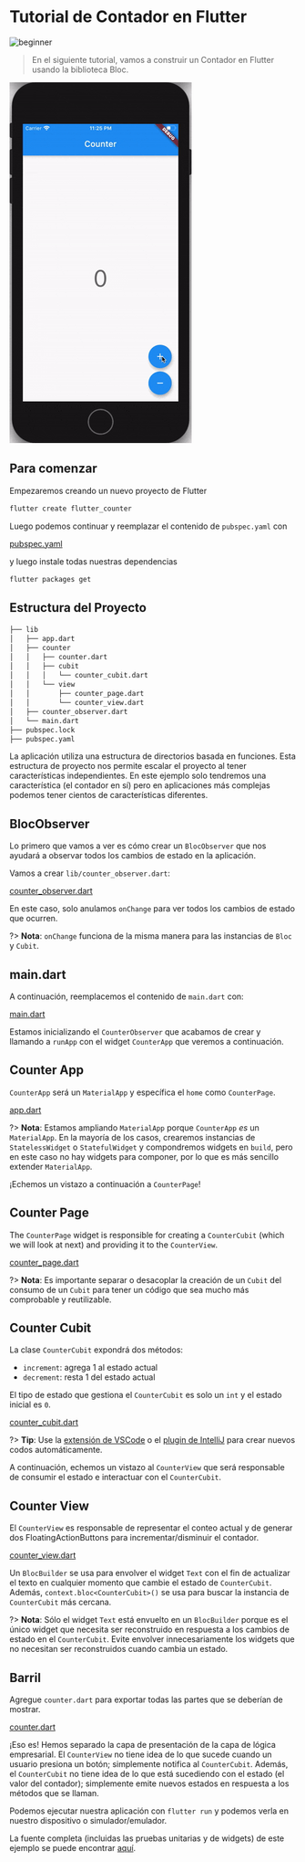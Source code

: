 # Tutorial de Contador en Flutter

![beginner](https://img.shields.io/badge/nivel-princiante-green.svg)

> En el siguiente tutorial, vamos a construir un Contador en Flutter usando la biblioteca Bloc.

![demo](../assets/gifs/flutter_counter.gif)

## Para comenzar

Empezaremos creando un nuevo proyecto de Flutter

```sh
flutter create flutter_counter
```

Luego podemos continuar y reemplazar el contenido de `pubspec.yaml` con

[pubspec.yaml](https://raw.githubusercontent.com/felangel/bloc/master/examples/flutter_counter/pubspec.yaml ':include')

y luego instale todas nuestras dependencias

```sh
flutter packages get
```
## Estructura del Proyecto

```
├── lib
│   ├── app.dart
│   ├── counter
│   │   ├── counter.dart
│   │   ├── cubit
│   │   │   └── counter_cubit.dart
│   │   └── view
│   │       ├── counter_page.dart
│   │       └── counter_view.dart
│   ├── counter_observer.dart
│   └── main.dart
├── pubspec.lock
├── pubspec.yaml
```

La aplicación utiliza una estructura de directorios basada en funciones. Esta estructura de proyecto nos permite escalar el proyecto al tener características independientes. En este ejemplo solo tendremos una característica (el contador en sí) pero en aplicaciones más complejas podemos tener cientos de características diferentes.

## BlocObserver

Lo primero que vamos a ver es cómo crear un `BlocObserver` que nos ayudará a observar todos los cambios de estado en la aplicación.

Vamos a crear `lib/counter_observer.dart`:

[counter_observer.dart](https://raw.githubusercontent.com/felangel/bloc/master/examples/flutter_counter/lib/counter_observer.dart ':include')

En este caso, solo anulamos `onChange` para ver todos los cambios de estado que ocurren.

?> **Nota**: `onChange` funciona de la misma manera para las instancias de `Bloc` y `Cubit`.

## main.dart

A continuación, reemplacemos el contenido de `main.dart` con:

[main.dart](https://raw.githubusercontent.com/felangel/bloc/master/examples/flutter_counter/lib/main.dart ':include')

Estamos inicializando el `CounterObserver` que acabamos de crear y llamando a `runApp` con el widget `CounterApp` que veremos a continuación.

## Counter App

`CounterApp` será un `MaterialApp` y específica el `home` como `CounterPage`.

[app.dart](https://raw.githubusercontent.com/felangel/bloc/master/examples/flutter_counter/lib/app.dart ':include')

?> **Nota**: Estamos ampliando `MaterialApp` porque `CounterApp` _es_ un `MaterialApp`. En la mayoría de los casos, crearemos instancias de `StatelessWidget` o `StatefulWidget` y compondremos widgets en `build`, pero en este caso no hay widgets para componer, por lo que es más sencillo extender `MaterialApp`.

¡Echemos un vistazo a continuación a `CounterPage`!

## Counter Page

The `CounterPage` widget is responsible for creating a `CounterCubit` (which we will look at next) and providing it to the `CounterView`.

[counter_page.dart](https://raw.githubusercontent.com/felangel/bloc/master/examples/flutter_counter/lib/counter/view/counter_page.dart ':include')

?> **Nota**: Es importante separar o desacoplar la creación de un `Cubit` del consumo de un `Cubit` para tener un código que sea mucho más comprobable y reutilizable.

## Counter Cubit

La clase `CounterCubit` expondrá dos métodos:

- `increment`: agrega 1 al estado actual
- `decrement`: resta 1 del estado actual

El tipo de estado que gestiona el `CounterCubit` es solo un `int` y el estado inicial es `0`.

[counter_cubit.dart](https://raw.githubusercontent.com/felangel/bloc/master/examples/flutter_counter/lib/counter/cubit/counter_cubit.dart ':include')

?> **Tip**: Use la [extensión de VSCode](https://marketplace.visualstudio.com/items?itemName=FelixAngelov.bloc) o el [plugin de IntelliJ](https://plugins.jetbrains.com/plugin/12129-bloc) para crear nuevos codos automáticamente.

A continuación, echemos un vistazo al `CounterView` que será responsable de consumir el estado e interactuar con el `CounterCubit`.

## Counter View

El `CounterView` es responsable de representar el conteo actual y de generar dos FloatingActionButtons para incrementar/disminuir el contador.

[counter_view.dart](https://raw.githubusercontent.com/felangel/bloc/master/examples/flutter_counter/lib/counter/view/counter_view.dart ':include')

Un `BlocBuilder` se usa para envolver el widget `Text` con el fin de actualizar el texto en cualquier momento que cambie el estado de `CounterCubit`. Además, `context.bloc<CounterCubit>()` se usa para buscar la instancia de `CounterCubit` más cercana.

?> **Nota**: Sólo el widget `Text` está envuelto en un `BlocBuilder` porque es el único widget que necesita ser reconstruido en respuesta a los cambios de estado en el `CounterCubit`. Evite envolver innecesariamente los widgets que no necesitan ser reconstruidos cuando cambia un estado.

## Barril

Agregue `counter.dart` para exportar todas las partes que se deberían de mostrar.

[counter.dart](https://raw.githubusercontent.com/felangel/bloc/master/examples/flutter_counter/lib/counter/counter.dart ':include')

¡Eso es! Hemos separado la capa de presentación de la capa de lógica empresarial. El `CounterView` no tiene idea de lo que sucede cuando un usuario presiona un botón; simplemente notifica al `CounterCubit`. Además, el `CounterCubit` no tiene idea de lo que está sucediendo con el estado (el valor del contador); simplemente emite nuevos estados en respuesta a los métodos que se llaman.

Podemos ejecutar nuestra aplicación con `flutter run` y podemos verla en nuestro dispositivo o simulador/emulador.

La fuente completa (incluidas las pruebas unitarias y de widgets) de este ejemplo se puede encontrar [aquí](https://github.com/felangel/Bloc/tree/master/examples/flutter_counter).
